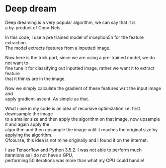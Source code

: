 # Deep dream

Deep dreaming is a very popular algorithm, we can say that it is  
a by-product of Conv-Nets.  

In this code, I use a pre trained model of inception5h for the feature extraction.  
The model extracts features from a inputted image.

Now here is the trick part, since we are using a pre-trained model, we do not want to  
fine tune it for classifying out inputted image, rather we want it to extract feature    
that it thinks are  in the image.  

Now we simply calculate the gradient of these features w.r.t the input image and  
apply gradient-ascent. As simple as that.

What i use in my code is an idea of recursive optimization i.e: first downsample the image  
to a smaller size and then apply the algorithm on that image, now upsample it and again apply the  
algorithm and then upsample the image until it reaches the original size by applying the algorithm.  
Ofcourse, this idea is not mine originally and i found it on the internet.  

I use Tensorflow and Python 3.5.2.
I was not able to perform much iterations as i do not have a GPU,  
performing 50 iterations was more than what my CPU could handle!





